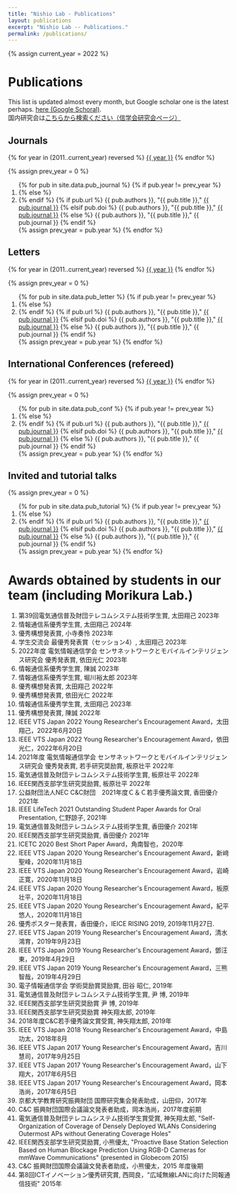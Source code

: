 ```yaml
---
title: "Nishio Lab - Publications"
layout: publications
excerpt: "Nishio Lab -- Publications."
permalink: /publications/
---
```


{% assign current_year = 2022 %}

# Publications
<p>
This list is updated almost every month, but Google scholar one is the latest perhaps. <a
  href="https://scholar.google.co.jp/citations?hl=ja&user=hHnMMMkAAAAJ&view_op=list_works&sortby=pubdate">here (Google Schoral)</a>.<br>
国内研究会は<a href="http://www.ieice.org/ken/search/index.php?search_mode=form&year=39&psort=1&pskey=author%3A%22%C0%BE%C8%F8+%CD%FD%BB%D6%22&ps2=1&layout=&lang=&term=AUTHOR">こちらから検索ください（信学会研究会ページ）</a>
</p>

## Journals
<p>
{% for year in (2011..current_year) reversed %}
<a href="#J{{year}}">{{ year }}</a>
{% endfor %}
</p>

{% assign prev_year = 0 %}
<ol>
{% for pub in site.data.pub_journal %}
  {% if pub.year != prev_year %}
  <li id="J{{ pub.year }}">
  {% else %}
  <li>
  {% endif %}
  {% if pub.url %}
  {{ pub.authors }}, "{{ pub.title }}," <a href="{{ pub.url }}">{{ pub.journal }}</a>
  {% elsif pub.doi %}
  {{ pub.authors }}, "{{ pub.title }}," <a href="https://doi.org/{{ pub.doi }}">{{ pub.journal }}</a>
  {% else %}
  {{ pub.authors }}, "{{ pub.title }}," {{ pub.journal }}
  {% endif %}
  </li>
  {% assign prev_year = pub.year %}
{% endfor %}
</ol>

## Letters

<p>
{% for year in (2011..current_year) reversed %}
<a href="#L{{year}}">{{ year }}</a>
{% endfor %}
</p>

{% assign prev_year = 0 %}
<ol>
{% for pub in site.data.pub_letter %}
  {% if pub.year != prev_year %}
  <li id="L{{ pub.year }}">
  {% else %}
  <li>
  {% endif %}
  {% if pub.url %}
  {{ pub.authors }}, "{{ pub.title }}," <a href="{{ pub.url }}">{{ pub.journal }}</a>
  {% elsif pub.doi %}
  {{ pub.authors }}, "{{ pub.title }}," <a href="https://doi.org/{{ pub.doi }}">{{ pub.journal }}</a>
  {% else %}
  {{ pub.authors }}, "{{ pub.title }}," {{ pub.journal }}
  {% endif %}
  </li>
  {% assign prev_year = pub.year %}
{% endfor %}
</ol>

## International Conferences (refereed)

<p>
{% for year in (2011..current_year) reversed %}
<a href="#C{{year}}">{{ year }}</a>
{% endfor %}
</p>

{% assign prev_year = 0 %}
<ol>
{% for pub in site.data.pub_conf %}
  {% if pub.year != prev_year %}
  <li id="C{{ pub.year }}">
  {% else %}
  <li>
  {% endif %}
  {% if pub.url %}
  {{ pub.authors }}, "{{ pub.title }}," <a href="{{ pub.url }}">{{ pub.journal }}</a>
  {% elsif pub.doi %}
  {{ pub.authors }}, "{{ pub.title }}," <a href="https://doi.org/{{ pub.doi }}">{{ pub.journal }}</a>
  {% else %}
  {{ pub.authors }}, "{{ pub.title }}," {{ pub.journal }}
  {% endif %}
  </li>
  {% assign prev_year = pub.year %}
{% endfor %}
</ol>

## Invited and tutorial talks
<!--
<p>
{% for year in (2011..2021) reversed %}
<a href="#C{{year}}">{{ year }}</a>
{% endfor %}
</p>
-->

{% assign prev_year = 0 %}
<ol>
{% for pub in site.data.pub_tutorial %}
  {% if pub.year != prev_year %}
  <li id="C{{ pub.year }}">
  {% else %}
  <li>
  {% endif %}
  {% if pub.url %}
  {{ pub.authors }}, "{{ pub.title }}," <a href="{{ pub.url }}">{{ pub.journal }}</a>
  {% elsif pub.doi %}
  {{ pub.authors }}, "{{ pub.title }}," <a href="https://doi.org/{{ pub.doi }}">{{ pub.journal }}</a>
  {% else %}
  {{ pub.authors }}, "{{ pub.title }}," {{ pub.journal }}
  {% endif %}
  </li>
  {% assign prev_year = pub.year %}
{% endfor %}
</ol>

# Awards obtained by students in our team (including Morikura Lab.)
1. 第39回電気通信普及財団テレコムシステム技術学生賞, 太田翔己 2023年
1. 情報通信系優秀学生賞, 太田翔己 2024年
1. 優秀構想発表賞, 小寺奏怜 2023年
1. 学生交流会 最優秀発表賞（セッション4）, 太田翔己 2023年
1. 2022年度 電気情報通信学会 センサネットワークとモバイルインテリジェンス研究会 優秀発表賞, 依田光仁 2023年
1. 情報通信系優秀学生賞, 陳誠 2023年
1. 情報通信系優秀学生賞, 堀川裕太郎 2023年
1. 優秀構想発表賞, 太田翔己 2022年
1. 優秀構想発表賞, 依田光仁 2022年
1. 情報通信系優秀学生賞, 太田翔己 2023年
1. 優秀構想発表賞, 陳誠 2022年
1. IEEE VTS Japan 2022 Young Researcher's Encouragement Award，太田翔己，2022年6月20日
1. IEEE VTS Japan 2022 Young Researcher's Encouragement Award，依田光仁，2022年6月20日
1. 2021年度 電気情報通信学会 センサネットワークとモバイルインテリジェンス研究会 優秀発表賞, 若手研究奨励賞, 板原壮平 2022年
1. 電気通信普及財団テレコムシステム技術学生賞, 板原壮平 2022年
1. IEEE関西支部学生研究奨励賞, 板原壮平 2022年 
1. 公益財団法人NEC C&C財団　2021年度Ｃ＆Ｃ若手優秀論文賞, 香田優介 2021年
1. IEEE LifeTech 2021 Outstanding Student Paper Awards for Oral Presentation, 仁野諒子, 2021年
1. 電気通信普及財団テレコムシステム技術学生賞, 香田優介 2021年
1. IEEE関西支部学生研究奨励賞, 香田優介 2021年
1. ICETC 2020 Best Short Paper Award，角南智也，2020年
1. IEEE VTS Japan 2020 Young Researcher's Encouragement Award，新﨑聖峰，2020年11月18日
1. IEEE VTS Japan 2020 Young Researcher's Encouragement Award，岩崎正寛，2020年11月18日
1. IEEE VTS Japan 2020 Young Researcher's Encouragement Award，板原壮平，2020年11月18日
1. IEEE VTS Japan 2020 Young Researcher's Encouragement Award，紀平悠人，2020年11月18日
1. 優秀ポスター発表賞，香田優介，IEICE RISING 2019, 2019年11月27日.
1. IEEE VTS Japan 2019 Young Researcher's Encouragement Award，清水鴻育，2019年9月23日
1. IEEE VTS Japan 2019 Young Researcher's Encouragement Award，鄧汪東，2019年4月29日
1. IEEE VTS Japan 2019 Young Researcher's Encouragement Award，三熊智哉，2019年4月29日
1. 電子情報通信学会 学術奨励賞奨励賞, 田谷 昭仁, 2019年
1. 電気通信普及財団テレコムシステム技術学生賞, 尹 博, 2019年
1. IEEE関西支部学生研究奨励賞 尹 博, 2019年
1. IEEE関西支部学生研究奨励賞 神矢翔太郎, 2019年
1. 2018年度C&C若手優秀論文賞受賞, 神矢翔太郎, 2019年
1. IEEE VTS Japan 2018 Young Researcher's Encouragement Award，中島功太，2018年8月
1. IEEE VTS Japan 2017 Young Researcher's Encouragement Award，吉川慧司，2017年9月25日
1. IEEE VTS Japan 2017 Young Researcher's Encouragement Award，山下翔大，2017年6月5日
1. IEEE VTS Japan 2017 Young Researcher's Encouragement Award，岡本浩尚，2017年6月5日
1. 京都大学教育研究振興財団 国際研究集会発表助成，山田仰，2017年
1. C&C 振興財団国際会議論文発表者助成，岡本浩尚，2017年度前期
1. 電気通信普及財団テレコムシステム技術学生賞受賞, 神矢翔太郎, "Self-Organization of Coverage of Densely Deployed WLANs Considering Outermost APs without Generating Coverage Holes"
1. IEEE関西支部学生研究奨励賞, 小熊優太, "Proactive Base Station Selection Based on Human Blockage Prediction Using RGB-D Cameras for mmWave Communications" (presented in Globecom 2015)
1. C&C 振興財団国際会議論文発表者助成，小熊優太，2015 年度後期
1. 第8回ICTイノベーション優秀研究賞, 西岡良，"広域無線LANに向けた同報通信技術" 2015年

